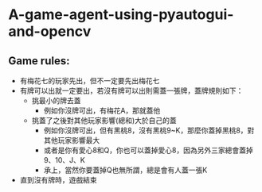 # A-game-agent-using-pyautogui-and-opencv
## Game rules:
* 有梅花七的玩家先出，但不一定要先出梅花七
* 有牌可以出就一定要出，若沒有牌可以出則需蓋一張牌，蓋牌規則如下：
  - 挑最小的牌去蓋
    - 例如你沒牌可出，有梅花A，那就蓋他
  - 挑蓋了之後對其他玩家影響(總和)大於自己的蓋
    - 例如你沒牌可出，但有黑桃8，沒有黑桃9~K，那麼你蓋掉黑桃8，對其他玩家影響最大
    - 或者是你有愛心8和Q，你也可以蓋掉愛心8，因為另外三家總會蓋掉9、10、J、K
    - 承上，當然你要蓋掉Q也無所謂，總是會有人蓋一張K
* 直到沒有牌時，遊戲結束
